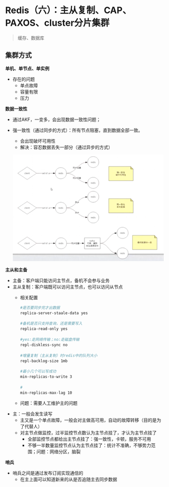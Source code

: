 # Redis（六）：主从复制、CAP、PAXOS、cluster分片集群
>缓存、数据库


## 集群方式

**单机、单节点、单实例**
- 存在的问题
  - 单点故障
  - 容量有限
  - 压力

**数据一致性**
- 通过AKF，一变多，会出现数据一致性问题；
- 强一致性（通过同步的方式）：所有节点阻塞，直到数据全部一致。
  - 会出现破坏可用性
  - 解决：容忍数据丢失一部分（通过异步的方式）

  ![Redis（六）：数据一致性](./pics/Redis（六）：数据一致性.png)

**主从和主备**
- 主备：客户端只能访问主节点，备机不会参与业务
- 主从复制：客户端既可以访问主节点，也可以访问从节点
  - 相关配置

    ```bash
    #是否要同步完才出数据
    replica-server-staale-data yes

    #备机是否只支持查询，还是需要写入
    replica-read-only yes

    #yes:走网络传输；no:走磁盘传输
    repl-diskless-sync no

    #增量复制（主从复制）时redis中的队列大小
    repl-backlog-size 1mb

    #最小几个可以写成功
    min-replicas-to-write 3

    #
    min-replicas-max-lag 10
    ```

  - 问题：需要人工维护主的问题
- 主：一般会发生读写
  - 主又是一个单点故障，一般会对主做高可用，自动的故障转移（目的是为了代替人）
  - 对主节点做监控，过半监控节点数认为主节点挂了，才认为主节点挂了
    - 全部监控节点都给出主节点挂了：强一致性，卡顿，服务不可用
    - 不够一半数量监控节点认为主节点挂了：统计不准确，不够势力范围；问题：网络分区，脑裂

**哨兵**
- 哨兵之间是通过发布订阅实现通信的
  - 在主上面可以知道新来的从是否追随主去同步数据